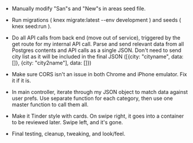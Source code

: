 - Manually modify "San"s and "New"s in areas seed file.
- Run migrations ( knex migrate:latest --env development ) and seeds ( knex seed:run ).

- Do all API calls from back end (move out of service), triggered by the get route for my internal API call. Parse and send relevant data from all Postgres contents and API calls as a single JSON. Don't need to send city list as it will be included in the final JSON ([{city: "cityname", data: []}, {city: "city2name"], data: []})
- Make sure CORS isn't an issue in both Chrome and iPhone emulator. Fix it if it is.
- In main controller, iterate through my JSON object to match data against user prefs. Use separate function for each category, then use one master function to call them all.

- Make it Tinder style with cards. On swipe right, it goes into a container to be reviewed later. Swipe left, and it's gone.

- Final testing, cleanup, tweaking, and look/feel.
